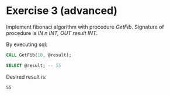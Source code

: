 # Exercise 3 (advanced)

Implement fibonaci algorithm with procedure *GetFib*. Signature of procedure is *IN n INT, OUT result INT*.

By executing sql:

```sql
CALL GetFib(10, @result);

SELECT @result; -- 55
```

Desired result is:

```
55
```

